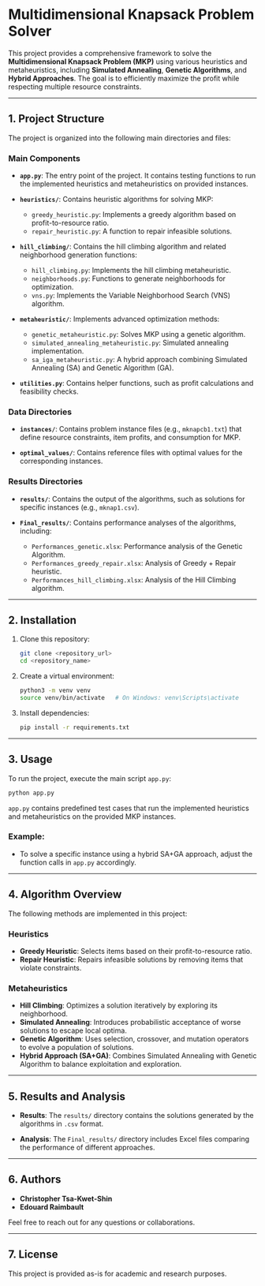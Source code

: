# Multidimensional Knapsack Problem Solver

This project provides a comprehensive framework to solve the **Multidimensional Knapsack Problem (MKP)** using various heuristics and metaheuristics, including **Simulated Annealing**, **Genetic Algorithms**, and **Hybrid Approaches**. The goal is to efficiently maximize the profit while respecting multiple resource constraints.

---

## **1. Project Structure**

The project is organized into the following main directories and files:

### **Main Components**
- **`app.py`**: 
  The entry point of the project. It contains testing functions to run the implemented heuristics and metaheuristics on provided instances.
  
- **`heuristics/`**: 
  Contains heuristic algorithms for solving MKP:
  - `greedy_heuristic.py`: Implements a greedy algorithm based on profit-to-resource ratio.
  - `repair_heuristic.py`: A function to repair infeasible solutions.

- **`hill_climbing/`**: 
  Contains the hill climbing algorithm and related neighborhood generation functions:
  - `hill_climbing.py`: Implements the hill climbing metaheuristic.
  - `neighborhoods.py`: Functions to generate neighborhoods for optimization.
  - `vns.py`: Implements the Variable Neighborhood Search (VNS) algorithm.

- **`metaheuristic/`**: 
  Implements advanced optimization methods:
  - `genetic_metaheuristic.py`: Solves MKP using a genetic algorithm.
  - `simulated_annealing_metaheuristic.py`: Simulated annealing implementation.
  - `sa_iga_metaheuristic.py`: A hybrid approach combining Simulated Annealing (SA) and Genetic Algorithm (GA).

- **`utilities.py`**: 
  Contains helper functions, such as profit calculations and feasibility checks.

### **Data Directories**
- **`instances/`**: 
  Contains problem instance files (e.g., `mknapcb1.txt`) that define resource constraints, item profits, and consumption for MKP.

- **`optimal_values/`**: 
  Contains reference files with optimal values for the corresponding instances.

### **Results Directories**
- **`results/`**: 
  Contains the output of the algorithms, such as solutions for specific instances (e.g., `mknap1.csv`).

- **`Final_results/`**: 
  Contains performance analyses of the algorithms, including:
  - `Performances_genetic.xlsx`: Performance analysis of the Genetic Algorithm.
  - `Performances_greedy_repair.xlsx`: Analysis of Greedy + Repair heuristic.
  - `Performances_hill_climbing.xlsx`: Analysis of the Hill Climbing algorithm.

---

## **2. Installation**

1. Clone this repository:
   ```bash
   git clone <repository_url>
   cd <repository_name>
   ```

2. Create a virtual environment:
   ```bash
   python3 -m venv venv
   source venv/bin/activate   # On Windows: venv\Scripts\activate
   ```

3. Install dependencies:
   ```bash
   pip install -r requirements.txt
   ```

---

## **3. Usage**

To run the project, execute the main script `app.py`:
```bash
python app.py
```

`app.py` contains predefined test cases that run the implemented heuristics and metaheuristics on the provided MKP instances.

### Example:
- To solve a specific instance using a hybrid SA+GA approach, adjust the function calls in `app.py` accordingly.

---

## **4. Algorithm Overview**

The following methods are implemented in this project:

### **Heuristics**
- **Greedy Heuristic**: Selects items based on their profit-to-resource ratio.
- **Repair Heuristic**: Repairs infeasible solutions by removing items that violate constraints.

### **Metaheuristics**
- **Hill Climbing**: Optimizes a solution iteratively by exploring its neighborhood.
- **Simulated Annealing**: Introduces probabilistic acceptance of worse solutions to escape local optima.
- **Genetic Algorithm**: Uses selection, crossover, and mutation operators to evolve a population of solutions.
- **Hybrid Approach (SA+GA)**: Combines Simulated Annealing with Genetic Algorithm to balance exploitation and exploration.

---

## **5. Results and Analysis**

- **Results**:
  The `results/` directory contains the solutions generated by the algorithms in `.csv` format.

- **Analysis**:
  The `Final_results/` directory includes Excel files comparing the performance of different approaches.

---

## **6. Authors**

- **Christopher Tsa-Kwet-Shin**
- **Edouard Raimbault**

Feel free to reach out for any questions or collaborations.

---

## **7. License**

This project is provided as-is for academic and research purposes.
